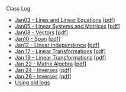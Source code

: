  Class Log

* [Jan03 - Lines and Linear Equations](./jan03-1.1-lines_and_linear_equations.html) [[pdf]](./jan03-1.1-lines_and_linear_equations.pdf)
* [Jan05 - Linear Systems and Matrices](./jan05-1.2-linear_systems_and_matrices.html) [[pdf]](./jan05-1.2-linear_systems_and_matrices.pdf)
* [Jan08 - Vectors](./jan08-2.1-vectors.html) [[pdf]](./jan08-2.1-vectors.pdf)
* [Jan10 - Span](./jan10-2.2-span.html) [[pdf]](./jan10-2.2-span.pdf)
* [Jan12 - Linear Independence](./jan12-2.3-linear_independence.html) [[pdf]](./jan12-2.3-linear_independence.pdf)
* [Jan 17 - Linear Transformations](./jan17-3.1-linear_transformation.html) [[pdf]](./jan17-3.1-linear_transformation.pdf)
* [Jan 19 - Linear Transformations](./jan19-3.1-linear_transformation.html) [[pdf]](./jan19-3.1-linear_transformation.pdf)
* [Jan 22 - Matrix Algebra](./jan22-3.2-matrix_algebra.html) [[pdf]](./jan22-3.2-matrix_algebra.pdf)
* [Jan 24 - Inverses](./jan24-inverses.html) [[pdf]](./jan24-inverses.pdf)
* [Jan 26 - Inverses](./jan26-inverses.html) [[pdf]](./jan26-inverses.pdf)
* [Using old logs](http://kevinlui.org/au17m308/log)
